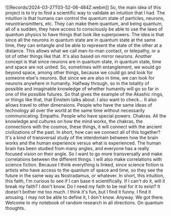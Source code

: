 ![[Records/2024-03-27T03-52-06-484Z.webm]]
So, the main idea of this project is to try to find a scientific way to validate an intuition that I had. The intuition is that humans can control the quantum state of particles, neurons, neurotransmitters, etc. They can make them quantum, and being quantum, all of a sudden, they have access to consciously be able to use the laws of quantum physics to have things that look like superpowers. The idea is that since all the neurons in quantum state are in quantum state at the same time, they can entangle and be able to represent the state of the other at a distance. This allows what we call man-to-man contact, or telepathy, or a lot of other things like that. It's also based on mirror neurons. Another concept is that since neurons are in quantum state, in quantum state, time and space are not united. So, sometimes with entanglement, we would go beyond space, among other things, because we could go and look for someone else's neurons. But since we are also in time, we can look for neurons anywhere in humanity. Halfway through, so in the totality of possible and imaginable knowledge of whether humanity will go so far in one of the possible futures. So that gives the example of the Akashic rings, or things like that, that Einstein talks about. I also want to check... It also allows travel to other dimensions. People who have the same ideas of technology all over the world at the same time without necessarily communicating. Empaths. People who have special powers. Chakras. All the knowledge and cultures on how the mind works, the chakras, the connections with the cosmos, these things, it will connect with the ancient civilizations of the past. In short, how can we connect all of this together? It's a kind of transversal study of the interdomain between how the brain works and the human experience versus what is experienced. The human brain has been studied from many angles, and everyone has a really focused vision on their angle. So I want to go more transversally and make correlations between the different things. I will also make correlations with science fiction. Because I think everything is linked, since science fiction is artists who have access to the quantum of space and time, so they see the future in the same way as Nostradamus, or whatever. In short, this intuition, this faith, I'm curious to see if I can base it scientifically. If I can't do it, will it break my faith? I don't know. Do I need my faith to be real for it to exist? It doesn't bother me too much. I think it's fun, but I find it funny. I find it amusing. I may not be able to define it, I don't know. Anyway. We got there. Welcome to my notebook of random research in all directions. On quantum thoughts.